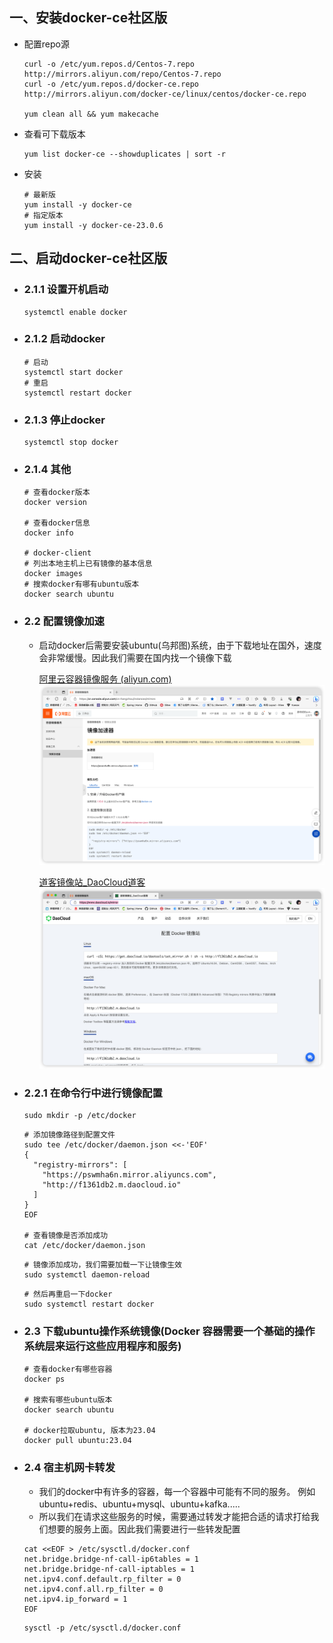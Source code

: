 ## 一、安装docker-ce社区版

- 配置repo源

  ``` 
  curl -o /etc/yum.repos.d/Centos-7.repo http://mirrors.aliyun.com/repo/Centos-7.repo
  curl -o /etc/yum.repos.d/docker-ce.repo http://mirrors.aliyun.com/docker-ce/linux/centos/docker-ce.repo
  
  yum clean all && yum makecache
  ```

- 查看可下载版本

  ```
  yum list docker-ce --showduplicates | sort -r
  ```

- 安装

  ```
  # 最新版
  yum install -y docker-ce
  # 指定版本
  yum install -y docker-ce-23.0.6
  ```

## 二、启动docker-ce社区版
- ### 2.1.1 设置开机启动
  ```
  systemctl enable docker
  ```

- ### 2.1.2 启动docker

  ```
  # 启动
  systemctl start docker
  # 重启
  systemctl restart docker
  ```

- ### 2.1.3 停止docker

  ```
  systemctl stop docker
  ```

- ### 2.1.4 其他

  ```
  # 查看docker版本
  docker version
  
  # 查看docker信息
  docker info
  
  # docker-client
  # 列出本地主机上已有镜像的基本信息
  docker images
  # 搜索docker有哪有ubuntu版本
  docker search ubuntu
  ```

- ### 2.2 配置镜像加速
  - 启动docker后需要安装ubuntu(乌邦图)系统，由于下载地址在国外，速度会非常缓慢。因此我们需要在国内找一个镜像下载

    [阿里云容器镜像服务 (aliyun.com)](https://cr.console.aliyun.com/cn-hangzhou/instances/mirrors)
    ![image-20230721174626022](../Windows/win-img/image-20230721174626022.png)

    [道客镜像站_DaoCloud道客](https://www.daocloud.io/mirror)
    ![image-20230721174936892](../Windows/win-img/image-20230721174936892.png)

- ### 2.2.1 在命令行中进行镜像配置

  ```
  sudo mkdir -p /etc/docker
  ```

  ```
  # 添加镜像路径到配置文件
  sudo tee /etc/docker/daemon.json <<-'EOF'
  {
    "registry-mirrors": [
      "https://pswmha6n.mirror.aliyuncs.com",
      "http://f1361db2.m.daocloud.io"
    ]
  }
  EOF

  # 查看镜像是否添加成功
  cat /etc/docker/daemon.json
  ```

  ```
  # 镜像添加成功，我们需要加载一下让镜像生效
  sudo systemctl daemon-reload
  ```

  ```
  # 然后再重启一下docker
  sudo systemctl restart docker
  ```

- ### 2.3 下载ubuntu操作系统镜像(Docker 容器需要一个基础的操作系统层来运行这些应用程序和服务)

  ```
  # 查看docker有哪些容器
  docker ps
  
  # 搜索有哪些ubuntu版本
  docker search ubuntu
  
  # docker拉取ubuntu, 版本为23.04
  docker pull ubuntu:23.04
  ```

- ### 2.4 宿主机网卡转发
  - 我们的docker中有许多的容器，每一个容器中可能有不同的服务。
    例如ubuntu+redis、ubuntu+mysql、ubuntu+kafka.....
  - 所以我们在请求这些服务的时候，需要通过转发才能把合适的请求打给我们想要的服务上面。因此我们需要进行一些转发配置

  ```
  cat <<EOF > /etc/sysctl.d/docker.conf
  net.bridge.bridge-nf-call-ip6tables = 1
  net.bridge.bridge-nf-call-iptables = 1
  net.ipv4.conf.default.rp_filter = 0
  net.ipv4.conf.all.rp_filter = 0
  net.ipv4.ip_forward = 1
  EOF
  ```

  ```
  sysctl -p /etc/sysctl.d/docker.conf
  ```